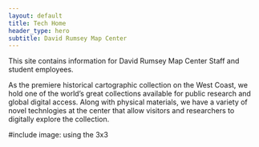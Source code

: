 ```yaml
---
layout: default
title: Tech Home
header_type: hero
subtitle: David Rumsey Map Center
---
```


This site contains information for David Rumsey Map Center Staff and student employees.

As the premiere historical cartographic collection on the West Coast, we hold one of the world’s great collections available for public research and global digital access. Along with physical materials, we have a variety of novel technlogies at the center that allow visitors and researchers to digitally explore the collection.

#include image: using the 3x3